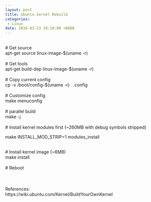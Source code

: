 ```yaml
---
layout: post
title: Ubuntu kernel Rebuild
categories:
 - Linux
date: 2016-03-23 18:10:00 +0000
---
```


<div>
<br/></div>

<div>
# Get source</div>

<div>
apt-get source linux-image-$(uname -r)</div>

<div>
<br/></div>

<div>
# Get tools</div>

<div>
apt-get build-dep linux-image-$(uname -r)</div>

<div>
<br/></div>

<div>
# Copy current config</div>

<div>
cp -v /boot/config-$(uname -r) &nbsp; .config</div>

<div>
<br/></div>

<div>
# Customize config</div>

<div>
make menuconfig</div>

<div>
<br/></div>

<div>
# parallel build</div>

<div>
make -j</div>

<div>
<br/></div>

<div>
# Install kernel modules first (~260MB with debug symbols stripped)</div>

make INSTALL_MOD_STRIP=1 modules_install  

<div>
<br/></div>

<div>
# Install kernel image (~6MB)<br/>
<div>
make install</div>
<div>
<br/></div>
<div>
# Reboot</div>
<div>
<br/></div>
<div>
<br/></div>
<div>
<br/></div>
<div>
References:</div>
<div>
https://wiki.ubuntu.com/Kernel/BuildYourOwnKernel</div>
</div>

<div>
<br/></div>

<div>
<br/></div>